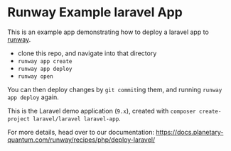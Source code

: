 

# Runway Example laravel App

This is an example app demonstrating how to deploy a laravel app
to [runway](https://runway.planetary-quantum.com/).

* clone this repo, and navigate into that directory
* `runway app create`
* `runway app deploy`
* `runway open`

You can then deploy changes by `git commit`ing them, and running `runway app
deploy` again.

This is the Laravel demo application (`9.x`), created with `composer create-project laravel/laravel laravel-app`.

For more details, head over to our documentation:
https://docs.planetary-quantum.com/runway/recipes/php/deploy-laravel/

